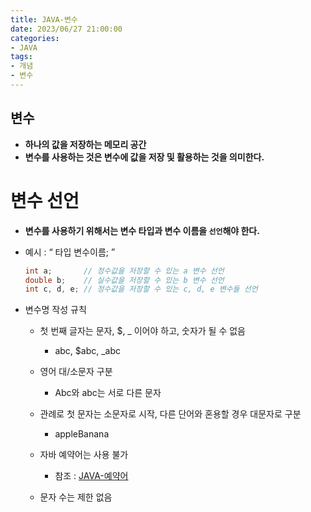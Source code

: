 ```yaml
---
title: JAVA-변수
date: 2023/06/27 21:00:00
categories:
- JAVA
tags:
- 개념
- 변수
---
```


## 변수

- **하나의 값을 저장하는 메모리 공간**
- **변수를 사용하는 것은 변수에 값을 저장 및 활용하는 것을 의미한다.**

# 변수 선언

- **변수를 사용하기 위해서는 변수 타입과 변수 이름을 `선언`해야 한다.**
- 예시 : “ 타입 변수이름; ”
    ```java
    int a;       // 정수값을 저장할 수 있는 a 변수 선언
    double b;    // 실수값을 저장할 수 있는 b 변수 선언
    int c, d, e; // 정수값을 저장할 수 있는 c, d, e 변수들 선언
    ```

- 변수명 작성 규칙
    - 첫 번째 글자는 문자, $, _ 이어야 하고, 숫자가 될 수 없음
        - abc, $abc, _abc
    - 영어 대/소문자 구분
        - Abc와 abc는 서로 다른 문자
    - 관례로 첫 문자는 소문자로 시작, 다른 단어와 혼용할 경우 대문자로 구분
        - appleBanana
    - 자바 예약어는 사용 불가
        - 참조 : [JAVA-예약어](https://depra3.github.io/2023/06/26/2023/06/JAVA-예약어/)
            
    - 문자 수는 제한 없음